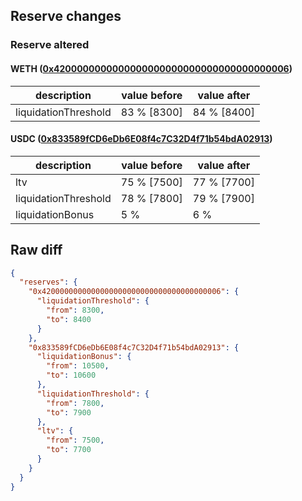 ## Reserve changes

### Reserve altered

#### WETH ([0x4200000000000000000000000000000000000006](https://basescan.org/address/0x4200000000000000000000000000000000000006))

| description | value before | value after |
| --- | --- | --- |
| liquidationThreshold | 83 % [8300] | 84 % [8400] |


#### USDC ([0x833589fCD6eDb6E08f4c7C32D4f71b54bdA02913](https://basescan.org/address/0x833589fCD6eDb6E08f4c7C32D4f71b54bdA02913))

| description | value before | value after |
| --- | --- | --- |
| ltv | 75 % [7500] | 77 % [7700] |
| liquidationThreshold | 78 % [7800] | 79 % [7900] |
| liquidationBonus | 5 % | 6 % |


## Raw diff

```json
{
  "reserves": {
    "0x4200000000000000000000000000000000000006": {
      "liquidationThreshold": {
        "from": 8300,
        "to": 8400
      }
    },
    "0x833589fCD6eDb6E08f4c7C32D4f71b54bdA02913": {
      "liquidationBonus": {
        "from": 10500,
        "to": 10600
      },
      "liquidationThreshold": {
        "from": 7800,
        "to": 7900
      },
      "ltv": {
        "from": 7500,
        "to": 7700
      }
    }
  }
}
```